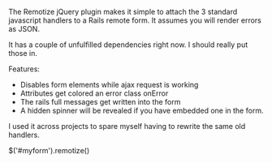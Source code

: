 

The Remotize jQuery plugin makes it simple to attach the 3 standard
javascript handlers to a Rails remote form. It assumes you will render
errors as JSON.

It has a couple of unfulfilled dependencies right now. I should really
put those in.

Features:

  - Disables form elements while ajax request is working
  - Attributes get colored an error class onError
  - The rails full messages get written into the form
  - A hidden spinner will be revealed if you have embedded one in the form.

I used it across projects to spare myself having to rewrite the same old handlers.

  $('#myform').remotize()




